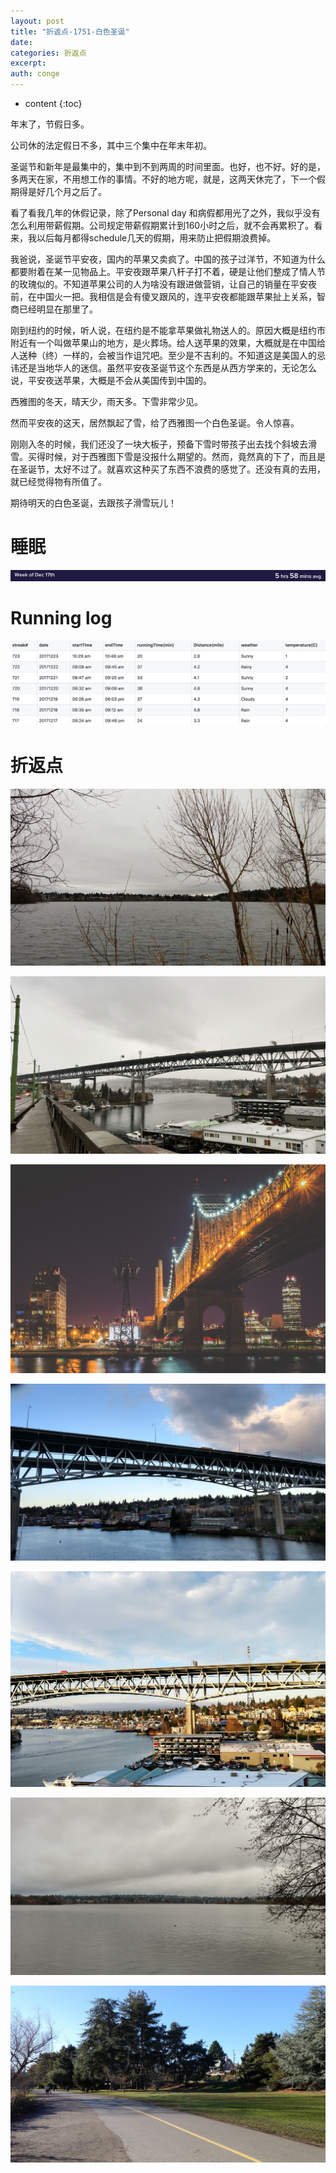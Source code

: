 ```yaml
---
layout: post
title: "折返点-1751-白色圣诞"
date:
categories: 折返点
excerpt:
auth: conge
---
```

* content
{:toc}

年末了，节假日多。

公司休的法定假日不多，其中三个集中在年末年初。

圣诞节和新年是最集中的，集中到不到两周的时间里面。也好，也不好。好的是，多两天在家，不用想工作的事情。不好的地方呢，就是，这两天休完了，下一个假期得是好几个月之后了。

看了看我几年的休假记录，除了Personal day 和病假都用光了之外，我似乎没有怎么利用带薪假期。公司规定带薪假期累计到160小时之后，就不会再累积了。看来，我以后每月都得schedule几天的假期，用来防止把假期浪费掉。

我爸说，圣诞节平安夜，国内的苹果又卖疯了。中国的孩子过洋节，不知道为什么都要附着在某一见物品上。平安夜跟苹果八杆子打不着，硬是让他们整成了情人节的玫瑰似的。不知道苹果公司的人为啥没有跟进做营销，让自己的销量在平安夜前，在中国火一把。我相信是会有傻叉跟风的，连平安夜都能跟苹果扯上关系，智商已经明显在那里了。

刚到纽约的时候，听人说，在纽约是不能拿苹果做礼物送人的。原因大概是纽约市附近有一个叫做苹果山的地方，是火葬场。给人送苹果的效果，大概就是在中国给人送种（终）一样的，会被当作诅咒吧。至少是不吉利的。不知道这是美国人的忌讳还是当地华人的迷信。虽然平安夜圣诞节这个东西是从西方学来的，无论怎么说，平安夜送苹果，大概是不会从美国传到中国的。

西雅图的冬天，晴天少，雨天多。下雪非常少见。

然而平安夜的这天，居然飘起了雪，给了西雅图一个白色圣诞。令人惊喜。

刚刚入冬的时候，我们还没了一块大板子，预备下雪时带孩子出去找个斜坡去滑雪。买得时候，对于西雅图下雪是没报什么期望的。然而，竟然真的下了，而且是在圣诞节，太好不过了。就喜欢这种买了东西不浪费的感觉了。还没有真的去用，就已经觉得物有所值了。

期待明天的白色圣诞，去跟孩子滑雪玩儿！
 
# 睡眠

![Sleep](/assets/images/折返点/118382-631d93be312dc0bf.png)

# Running log

![Running Log week 51， 2017](/assets/images/折返点/118382-023a337d4a50e247.png)

# 折返点

![20171217.jpg](/assets/images/折返点/118382-8cdc76bc5168241e.jpg)

![20171218.jpg](/assets/images/折返点/118382-ea5c41e5eae5f3bd.jpg)

![20171219.jpg](/assets/images/折返点/118382-afa213365c11e404.jpg)

![20171220.jpg](/assets/images/折返点/118382-195220d188d0622f.jpg)

![20171221.jpg](/assets/images/折返点/118382-f684b07259e6b8d3.jpg)

![20171222.jpg](/assets/images/折返点/118382-12aa674e9f13363c.jpg)

![20171223.jpg](/assets/images/折返点/118382-087e50436af7478d.jpg)
